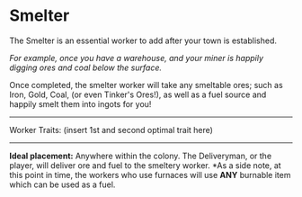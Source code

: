# Smelter


The Smelter is an essential worker to add after your town is established.

*For example, once you have a warehouse, and your miner is happily digging ores and coal below the surface.*


Once completed, the smelter worker will take any smeltable ores; such as Iron, Gold, Coal, (or even Tinker's Ores!), as well as a fuel source and happily smelt them into ingots for you!
***
Worker Traits: (insert 1st and second optimal trait here)
***
**Ideal placement:** 
Anywhere within the colony. The Deliveryman, or the player, will deliver ore and fuel to the smeltery worker. 
*As a side note, at this point in time, the workers who use furnaces will use <b>ANY</b> burnable item which can be used as a fuel.
